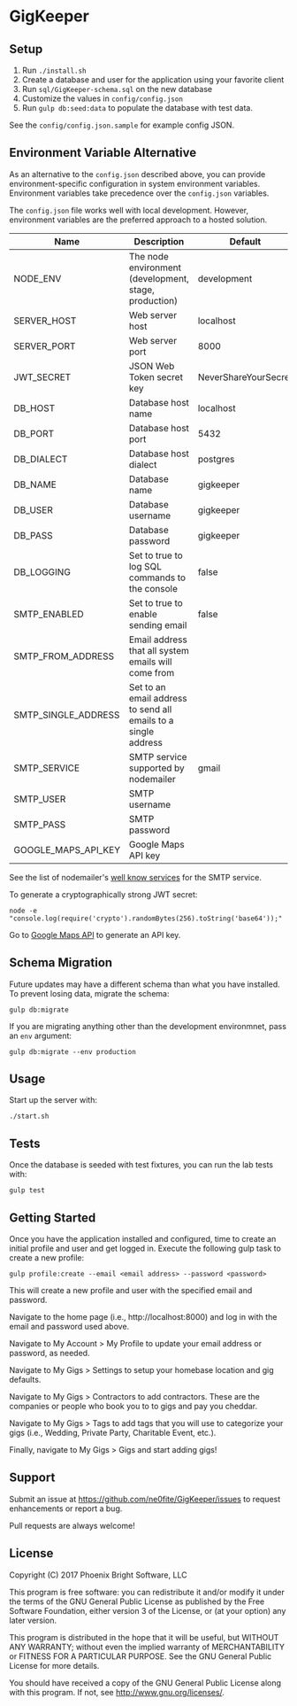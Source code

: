 # GigKeeper

## Setup

1. Run `./install.sh`
1. Create a database and user for the application using your favorite client
1. Run `sql/GigKeeper-schema.sql` on the new database
1. Customize the values in `config/config.json`
1. Run `gulp db:seed:data` to populate the database with test data.

See the `config/config.json.sample` for example config JSON.

## Environment Variable Alternative

As an alternative to the `config.json` described above, you can provide environment-specific configuration in system environment variables. Environment variables take precedence over the `config.json` variables.

The `config.json` file works well with local development. However, environment variables are the preferred approach to a hosted solution.

<table>
<thead>
<tr><th>Name</th><th>Description</th><th>Default</th></tr>
</thead>
<tbody>
<tr><td>NODE_ENV</td><td>The node environment (development, stage, production)</td><td>development</td></tr>
<tr><td>SERVER_HOST</td><td>Web server host</td><td>localhost</td></tr>
<tr><td>SERVER_PORT</td><td>Web server port</td><td>8000</td></tr>
<tr><td>JWT_SECRET</td><td>JSON Web Token secret key</td><td>NeverShareYourSecret</td></tr>
<tr><td>DB_HOST</td><td>Database host name</td><td>localhost</td></tr>
<tr><td>DB_PORT</td><td>Database host port</td><td>5432</td></tr>
<tr><td>DB_DIALECT</td><td>Database host dialect</td><td>postgres</td></tr>
<tr><td>DB_NAME</td><td>Database name</td><td>gigkeeper</td></tr>
<tr><td>DB_USER</td><td>Database username</td><td>gigkeeper</td></tr>
<tr><td>DB_PASS</td><td>Database password</td><td>gigkeeper</td></tr>
<tr><td>DB_LOGGING</td><td>Set to true to log SQL commands to the console</td><td>false</td></tr>
<tr><td>SMTP_ENABLED</td><td>Set to true to enable sending email</td><td>false</td></tr>
<tr><td>SMTP_FROM_ADDRESS</td><td>Email address that all system emails will come from</td><td></td></tr>
<tr><td>SMTP_SINGLE_ADDRESS</td><td>Set to an email address to send all emails to a single address</td><td></td></tr>
<tr><td>SMTP_SERVICE</td><td>SMTP service supported by nodemailer</td><td>gmail</td></tr>
<tr><td>SMTP_USER</td><td>SMTP username</td><td></td></tr>
<tr><td>SMTP_PASS</td><td>SMTP password</td><td></td></tr>
<tr><td>GOOGLE_MAPS_API_KEY</td><td>Google Maps API key</td><td></td></tr>
</tbody>
</table>

See the list of nodemailer's [well know services](https://github.com/nodemailer/nodemailer/blob/master/lib/well-known/services.json) for the SMTP service.

To generate a cryptographically strong JWT secret:

```
node -e "console.log(require('crypto').randomBytes(256).toString('base64'));"
```

Go to [Google Maps API](https://developers.google.com/maps/documentation/javascript/get-api-key) to generate an API key.

## Schema Migration

Future updates may have a different schema than what you have installed. To prevent losing data, migrate the schema:

```
gulp db:migrate
```

If you are migrating anything other than the development environmnet, pass an `env` argument:

```
gulp db:migrate --env production
```

## Usage

Start up the server with:

```./start.sh```

## Tests

Once the database is seeded with test fixtures, you can run the lab tests with:

```gulp test```

## Getting Started

Once you have the application installed and configured, time to create an initial profile and user and get logged in. Execute the following gulp task to create a new profile:

```
gulp profile:create --email <email address> --password <password>
```

This will create a new profile and user with the specified email and password.

Navigate to the home page (i.e., http://localhost:8000) and log in with the email and password used above.

Navigate to My Account > My Profile to update your email address or password, as needed.

Navigate to My Gigs > Settings to setup your homebase location and gig defaults.

Navigate to My Gigs > Contractors to add contractors. These are the companies or people who book you to to gigs and pay you cheddar.

Navigate to My Gigs > Tags to add tags that you will use to categorize your gigs (i.e., Wedding, Private Party, Charitable Event, etc.).

Finally, navigate to My Gigs > Gigs and start adding gigs!

## Support

Submit an issue at <https://github.com/ne0fite/GigKeeper/issues> to request enhancements or report a bug.

Pull requests are always welcome!

## License

Copyright (C) 2017 Phoenix Bright Software, LLC

This program is free software: you can redistribute it and/or modify
it under the terms of the GNU General Public License as published by
the Free Software Foundation, either version 3 of the License, or
(at your option) any later version.

This program is distributed in the hope that it will be useful,
but WITHOUT ANY WARRANTY; without even the implied warranty of
MERCHANTABILITY or FITNESS FOR A PARTICULAR PURPOSE.  See the
GNU General Public License for more details.

You should have received a copy of the GNU General Public License
along with this program.  If not, see <http://www.gnu.org/licenses/>.
